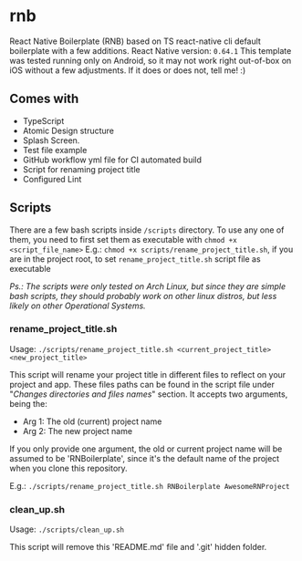 # rnb

React Native Boilerplate (RNB) based on TS react-native cli default boilerplate with a few additions.
React Native version: `0.64.1`
This template was tested running only on Android, so it may not work right out-of-box on iOS without a few adjustments. If it does or does not, tell me! :)


## Comes with

- TypeScript 
- Atomic Design structure 
- Splash Screen.
- Test file example
- GitHub workflow yml file for CI automated build
- Script for renaming project title
- Configured Lint


## Scripts

There are a few bash scripts inside `/scripts` directory. 
To use any one of them, you need to first set them as executable with `chmod +x <script_file_name>`
E.g.: `chmod +x scripts/rename_project_title.sh`, if you are in the project root, to set `rename_project_title.sh` script file as executable

*Ps.: The scripts were only tested on Arch Linux, but since they are simple bash scripts, they should probably work on other linux distros, but less likely on other Operational Systems.*


### rename_project_title.sh

Usage: `./scripts/rename_project_title.sh <current_project_title> <new_project_title>`

This script will rename your project title in different files to reflect on your project and app. These files paths can be found in the script file under "*Changes directories and files names*" section.
It accepts two arguments, being the:
- Arg 1: The old (current) project name
- Arg 2: The new project name

If you only provide one argument, the old or current project name will be assumed to be 'RNBoilerplate', since it's the default name of the project when you clone this repository.

E.g.: `./scripts/rename_project_title.sh RNBoilerplate AwesomeRNProject`

### clean_up.sh

Usage: `./scripts/clean_up.sh`

This script will remove this 'README.md' file and '.git' hidden folder.
